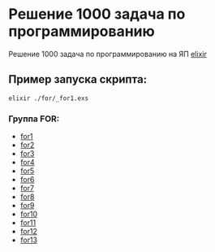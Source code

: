 # Решение 1000 задача по программированию

Решение 1000 задача по программированию на ЯП [elixir](https://elixir-lang.org/)

## Пример запуска скрипта:
```shell
elixir ./for/_for1.exs
```

### Группа FOR: 
* [for1](./for/_for01.exs)
* [for2](./for/_for02.exs)
* [for3](./for/_for03.exs)
* [for4](./for/_for04.exs)
* [for5](./for/_for05.exs)
* [for6](./for/_for06.exs)
* [for7](./for/_for07.exs)
* [for8](./for/_for08.exs)
* [for9](./for/_for09.exs)
* [for10](./for/_for10.exs)
* [for11](./for/_for11.exs)
* [for12](./for/_for12.exs)
* [for13](./for/_for13.exs)

